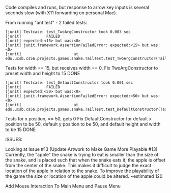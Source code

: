 Code compiles and runs, but response to arrow key inputs is several seconds slow (with X11 forwarding on personal Mac).







From running "ant test" - 2 failed tests:

    [junit] Testcase: test_TwoArgConstructor took 0.003 sec
    [junit] 	      FAILED
    [junit] expected:<15> but was:<0>
    [junit] junit.framework.AssertionFailedError: expected:<15> but was:<0>
    [junit] 					  at edu.ucsb.cs56.projects.games.snake.TailTest.test_TwoArgConstructor(TailTest.java:33)

Tests for width == 15, but receives width == 0. 
Fix TwoArgConstructor to preset width and height to 15
DONE

    [junit] Testcase: test_DefaultConstructor took 0.001 sec
    [junit] 	      FAILED
    [junit] expected:<50> but was:<0>
    [junit] junit.framework.AssertionFailedError: expected:<50> but was:<0>
    [junit] 					  at edu.ucsb.cs56.projects.games.snake.TailTest.test_DefaultConstructor(TailTest.java:20)

Tests for x position, == 50, gets 0
Fix DefaultConstructor for default x position to be 50, default y position to be 50, and default height and width to be 15
DONE






ISSUES:

Looking at Issue #13 (Update Artwork to Make Game More Playable #13)
Currently, the "apple" the snake is trying to eat is smaller than the size of the snake, and is placed such that when the snake eats it, the apple is offset from the center of the snake. This makes it difficult to judge the exact location of the apple in relation to the snake.
To improve the playability of the game the size or location of the apple could be altered.
~estimated 120


Add Mouse Interaction To Main Menu and Pause Menu